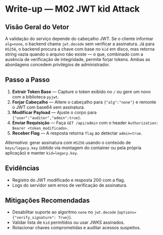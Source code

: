 # Write-up — M02 JWT kid Attack

## Visão Geral do Vetor
A validação do serviço depende do cabeçalho JWT. Se o cliente informar `alg=none`, o backend chama `jwt.decode` sem verificar a assinatura. Já para `HS256`, o backend procura a chave com base no `kid` em disco, mas retorna string vazia quando o arquivo não existe — o que, combinado com a ausência de verificação de integridade, permite forjar tokens. Ambas as abordagens concedem privilégios de administrador.

## Passo a Passo
1. **Extrair Token Base** — Capture o token exibido no `/` ou gere um novo com a biblioteca `pyjwt`.
2. **Forjar Cabeçalho** — Altere o cabeçalho para `{"alg":"none"}` e remonte o JWT com base64 sem assinatura.
3. **Modificar Payload** — Ajuste o corpo para `{"user":"auditor","admin":true}`.
4. **Enviar Requisição** — Faça `GET /api/admin` com o header `Authorization: Bearer <token_modificado>`.
5. **Receber Flag** — A resposta retorna `flag` ao detectar `admin=true`.

_Alternativa:_ gerar assinatura com `HS256` usando o conteúdo de `keys/legacy.key` (obtido via montagem do container ou pela própria aplicação) e manter `kid=legacy.key`.

## Evidências
- Registro do JWT modificado e resposta 200 com a flag.
- Logs do servidor sem erros de verificação de assinatura.

## Mitigações Recomendadas
- Desabilitar suporte ao algoritmo `none` no `jwt.decode` (`options={"verify_signature": True}`).
- Validar lista de `kid` permitidos ou usar JWKS assinados.
- Rotacionar chaves comprometidas e auditar acessos suspeitos.
